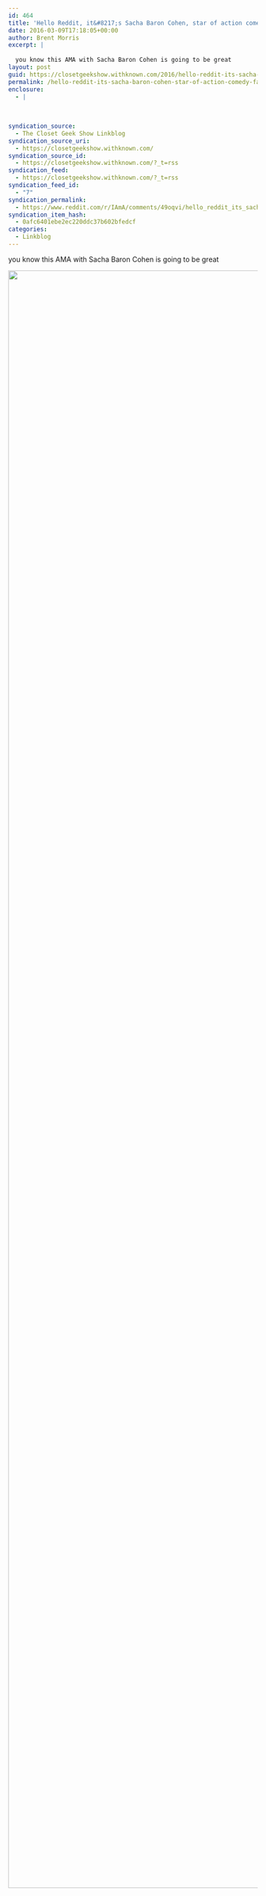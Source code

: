 ```yaml
---
id: 464
title: 'Hello Reddit, it&#8217;s Sacha Baron Cohen, star of action comedy family animal porn movie &#8216;The Brothers Grimsby&#8217;. Ask me anything. Apart from for money. : IAmA'
date: 2016-03-09T17:18:05+00:00
author: Brent Morris
excerpt: |
  
  you know this AMA with Sacha Baron Cohen is going to be great
layout: post
guid: https://closetgeekshow.withknown.com/2016/hello-reddit-its-sacha-baron-cohen-star-of-action-comedy
permalink: /hello-reddit-its-sacha-baron-cohen-star-of-action-comedy-family-animal-porn-movie-the-brothers-grimsby-ask-me-anything-apart-from-for-money-iama/
enclosure:
  - |
    
    
    
syndication_source:
  - The Closet Geek Show Linkblog
syndication_source_uri:
  - https://closetgeekshow.withknown.com/
syndication_source_id:
  - https://closetgeekshow.withknown.com/?_t=rss
syndication_feed:
  - https://closetgeekshow.withknown.com/?_t=rss
syndication_feed_id:
  - "7"
syndication_permalink:
  - https://www.reddit.com/r/IAmA/comments/49oqvi/hello_reddit_its_sacha_baron_cohen_star_of_action/
syndication_item_hash:
  - 0afc6401ebe2ec220ddc37b602bfedcf
categories:
  - Linkblog
---
```

<div class="known-bookmark">
  <p>
    you know this AMA with Sacha Baron Cohen is going to be great
  </p>
  
  <p>
    <img src="http://i.imgur.com/uhbsCnS.jpg" alt="" width="2448" height="3264" />
  </p>
</div>